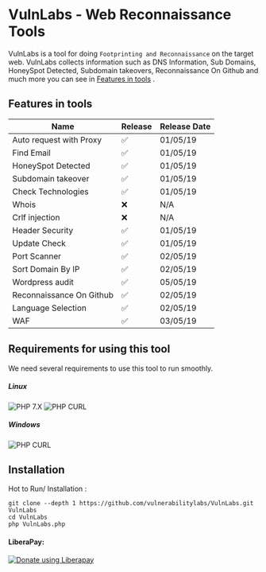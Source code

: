 # VulnLabs - Web Reconnaissance Tools

VulnLabs is a tool for doing `Footprinting and Reconnaissance` on the target web. VulnLabs collects information such as DNS Information, Sub Domains, HoneySpot Detected, Subdomain takeovers, Reconnaissance On Github and much more you can see in [Features in tools](https://github.com/vulnerabilitylabs/VulnLabs) .

## Features in tools

| Name                      | Release            | Release Date |
|---------------------------|--------------------|--------------|
| Auto request with Proxy   | :white_check_mark: | 01/05/19     |
| Find Email                | :white_check_mark: | 01/05/19     |
| HoneySpot Detected        | :white_check_mark: | 01/05/19     |
| Subdomain takeover        | :white_check_mark: | 01/05/19     |
| Check Technologies        | :white_check_mark: | 01/05/19     |
| Whois                     | :x:                | N/A          |
| Crlf injection            | :x:                | N/A          |
| Header Security           | :white_check_mark: | 01/05/19     |
| Update Check              | :white_check_mark: | 01/05/19     |
| Port Scanner              | :white_check_mark: | 02/05/19     |
| Sort Domain By IP         | :white_check_mark: | 02/05/19     |
| Wordpress audit           | :white_check_mark: | 05/05/19     |
| Reconnaissance On Github  | :white_check_mark: | 02/05/19     |
| Language Selection        | :white_check_mark: | 02/05/19     |
| WAF                       | :white_check_mark: | 03/05/19     |

## Requirements for using this tool

We need several requirements to use this tool to run smoothly.

##### Linux
![PHP 7.X](https://img.shields.io/badge/PHP-7.X-success.svg "PHP 7.X")
![PHP CURL](https://img.shields.io/badge/PHP%20CURL-ALL-success.svg "PHP CURL")
##### Windows
![PHP CURL](https://img.shields.io/badge/XAMPP-7.3.5-success.svg "XAMPP 7.X")

## Installation 

Hot to Run/ Installation :

    git clone --depth 1 https://github.com/vulnerabilitylabs/VulnLabs.git VulnLabs
    cd VulnLabs
    php VulnLabs.php
    

#### LiberaPay:

<noscript><a href="https://liberapay.com/andrysec17/donate"><img alt="Donate using Liberapay" src="https://liberapay.com/assets/widgets/donate.svg"></a></noscript>
